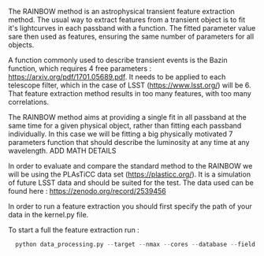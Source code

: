 The RAINBOW method is an astrophysical transient feature extraction method. 
The usual way to extract features from a transient object is to fit it's lightcurves in each passband with a function. 
The fitted parameter value sare then used as features, ensuring the same number of parameters for all objects.


A function commonly used to describe transient events is the Bazin function, which requires 4 free parameters : https://arxiv.org/pdf/1701.05689.pdf.
It needs to be applied to each telescope filter, which in the case of LSST (https://www.lsst.org/) will be 6. 
That feature extraction method results in too many features, with too many correlations.

The RAINBOW method aims at providing a single fit in all passband at the same time for a given physical object, rather than fitting each passband individually.
In this case we will be fitting a big physically motivated 7 parameters function that should describe the luminosity at any time at any wavelength.
ADD MATH DETAILS

In order to evaluate and compare the standard method to the RAINBOW we will be using the PLAsTiCC data set (https://plasticc.org/).
It is a simulation of future LSST data and should be suited for the test. The data used can be found here : https://zenodo.org/record/2539456

In order to run a feature extraction you should first specify the path of your data in the kernel.py file.

To start a full the feature extraction run :

```python
  python data_processing.py --target --nmax --cores --database --field
```

